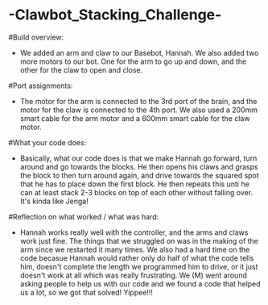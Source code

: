 # -Clawbot_Stacking_Challenge-

#Build overview:
- We added an arm and claw to our Basebot, Hannah. We also added two more motors to our bot. One for the arm to go up and down, and the other for the claw to open and close.
  
#Port assignments:
- The motor for the arm is connected to the 3rd port of the brain, and the motor for the claw is connected to the 4th port. We also used a 200mm smart cable for the arm motor and a 600mm smart cable for the claw motor.
  
#What your code does:
- Basically, what our code does is that we make Hannah go forward, turn around and go towards the blocks. He then opens his claws and grasps the block to then turn around again, and drive towards the squared spot that he has to place down the first block. He then repeats this unti he can at least stack 2-3 blocks on top of each other without falling over. It's kinda like Jenga!
  
#Reflection on what worked / what was hard: 
- Hannah works really well with the controller, and the arms and claws work just fine. The things that we struggled on was in the making of the arm since we restarted it many times. We also had a hard time on the code becasue Hannah would rather only do half of what the code tells him, doesn't complete the length we programmed him to drive, or it just doesn't work at all which was really frustrating. We (M) went around asking people to help us with our code and we found a code that helped us a lot, so we got that solved! Yippee!!! 
